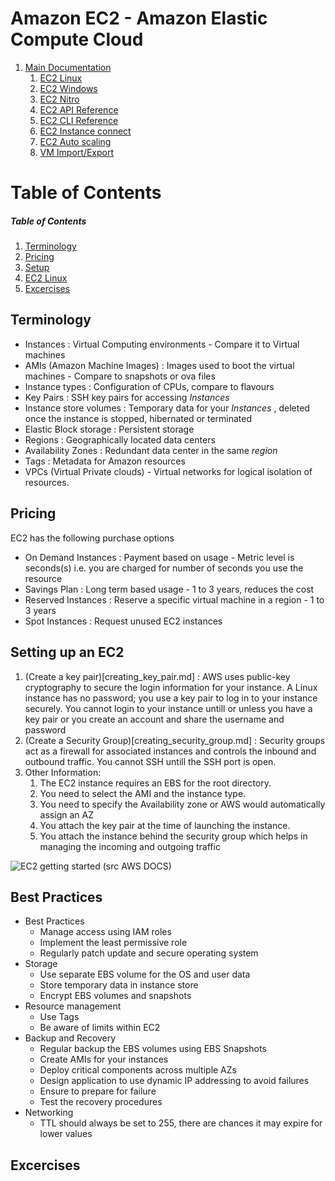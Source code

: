 # Amazon EC2 - Amazon Elastic Compute Cloud 

1. [Main Documentation](https://docs.aws.amazon.com/ec2)
   1. [EC2 Linux](https://docs.aws.amazon.com/AWSEC2/latest/UserGuide/concepts.html)
   2. [EC2 Windows](https://docs.aws.amazon.com/AWSEC2/latest/WindowsGuide/concepts.html)
   3. [EC2 Nitro](https://docs.aws.amazon.com/enclaves/latest/user/nitro-enclave.html)
   4. [EC2 API Reference](https://docs.aws.amazon.com/AWSEC2/latest/APIReference/Welcome.html)
   5. [EC2 CLI Reference](https://docs.aws.amazon.com/cli/latest/reference/ec2/)
   6. [EC2 Instance connect](https://docs.aws.amazon.com/ec2-instance-connect/latest/APIReference/Welcome.html)
   7. [EC2 Auto scaling](https://docs.aws.amazon.com/autoscaling/ec2/userguide/what-is-amazon-ec2-auto-scaling.html)
   8. [VM Import/Export](https://docs.aws.amazon.com/vm-import/latest/userguide/what-is-vmimport.html)


# Table of Contents 
##### Table of Contents  
1. [Terminology](#terminology)
2. [Pricing](#pricing)
3. [Setup](#setup)
4. [EC2 Linux](#ec2_linux)  
5. [Excercises](#excercises)

<a name="terminology"/>

## Terminology
 
- Instances : Virtual Computing environments - Compare it to Virtual machines
- AMIs (Amazon Machine Images) : Images used to boot the virtual machines - Compare to snapshots or ova files
- Instance types : Configuration of CPUs, compare to flavours
- Key Pairs : SSH key pairs for accessing _Instances_ 
- Instance store volumes : Temporary data for your _Instances_ , deleted once the instance is stopped, hibernated or terminated
- Elastic Block storage : Persistent storage 
- Regions : Geographically located data centers
- Availability Zones : Redundant data center in the same _region_
- Tags : Metadata for Amazon resources
- VPCs (Virtual Private clouds)  - Virtual networks for logical isolation of resources.


<a name="pricing"/>

## Pricing

EC2 has the following purchase options

- On Demand Instances : Payment based on usage - Metric level is seconds(s) i.e. you are charged for number of seconds you use the resource
- Savings Plan : Long term based usage - 1 to 3 years, reduces the cost
- Reserved Instances : Reserve a specific virtual machine in a region - 1 to 3 years
- Spot Instances : Request unused EC2 instances

<a name="setup"/>

## Setting up an EC2

1. (Create a key pair)[creating_key_pair.md] :  AWS uses public-key cryptography to secure the login information for your instance. A Linux instance has no password; you use a key pair to log in to your instance securely.  You cannot login to your instance untill or unless you have a key pair or you create an account and share the username and password
2. (Create a Security Group)[creating_security_group.md] : Security groups act as a firewall for associated instances and controls the inbound and outbound traffic. You cannot SSH untill the SSH port is open.
3. Other Information:
   1. The EC2 instance requires an EBS for the root directory. 
   2. You need to select the AMI and the instance type.
   3. You need to specify the Availability zone or AWS would automatically assign an AZ
   4. You attach the key pair at the time of launching the instance.
   5. You attach the instance behind the security group which helps in managing the incoming and outgoing traffic


![EC2 getting started (src AWS DOCS)](https://docs.aws.amazon.com/AWSEC2/latest/UserGuide/images/overview_getting_started.png)


<a name="best_practices"/>

## Best Practices

- Best Practices
  - Manage access using IAM roles
  - Implement the least permissive role
  - Regularly patch update and secure operating system
- Storage
  - Use separate EBS volume for the OS and user data
  - Store temporary data in instance store
  - Encrypt EBS volumes and snapshots
- Resource management
  - Use Tags
  - Be aware of limits within EC2
- Backup and Recovery
  - Regular backup the EBS volumes using EBS Snapshots
  - Create AMIs for your instances
  - Deploy critical components across multiple AZs
  - Design application to use dynamic IP addressing to avoid failures 
  - Ensure to prepare for failure
  - Test the recovery procedures
- Networking
  - TTL should always be set to 255, there are chances it may expire for lower values
  

<a name="excercises"/>

## Excercises
